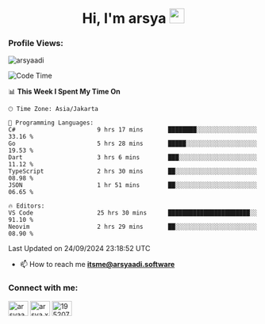 <h1 align="center">Hi, I'm arsya 
  <img src="https://media.giphy.com/media/hvRJCLFzcasrR4ia7z/giphy.gif" width="30px"/>
</h1>

<p align="left"> <h3>Profile Views:</h3> <img src="https://komarev.com/ghpvc/?username=arsyaadi&label=Profile%20views&color=0e75b6&style=flat" alt="arsyaadi" /> </p>

<!--START_SECTION:waka-->
![Code Time](http://img.shields.io/badge/Code%20Time-3%2C259%20hrs%2041%20mins-blue)

📊 **This Week I Spent My Time On** 

```text
🕑︎ Time Zone: Asia/Jakarta

💬 Programming Languages: 
C#                       9 hrs 17 mins       ████████░░░░░░░░░░░░░░░░░   33.16 % 
Go                       5 hrs 28 mins       █████░░░░░░░░░░░░░░░░░░░░   19.53 % 
Dart                     3 hrs 6 mins        ███░░░░░░░░░░░░░░░░░░░░░░   11.12 % 
TypeScript               2 hrs 30 mins       ██░░░░░░░░░░░░░░░░░░░░░░░   08.98 % 
JSON                     1 hr 51 mins        ██░░░░░░░░░░░░░░░░░░░░░░░   06.65 % 

🔥 Editors: 
VS Code                  25 hrs 30 mins      ███████████████████████░░   91.10 % 
Neovim                   2 hrs 29 mins       ██░░░░░░░░░░░░░░░░░░░░░░░   08.90 % 
```


 Last Updated on 24/09/2024 23:18:52 UTC
<!--END_SECTION:waka-->

- 📫 How to reach me **itsme@arsyaadi.software**


<h3 align="left">Connect with me:</h3>
<p align="left">
<a href="https://linkedin.com/in/arsyaadi" target="blank"><img align="center" src="https://raw.githubusercontent.com/rahuldkjain/github-profile-readme-generator/master/src/images/icons/Social/linked-in-alt.svg" alt="arsyaadi" height="30" width="40" /></a>
<a href="https://fb.com/arsya.xkz" target="blank"><img align="center" src="https://raw.githubusercontent.com/rahuldkjain/github-profile-readme-generator/master/src/images/icons/Social/facebook.svg" alt="arsya.xkz" height="30" width="40" /></a>
<a href="https://stackoverflow.com/users/19520749" target="blank"><img align="center" src="https://raw.githubusercontent.com/rahuldkjain/github-profile-readme-generator/master/src/images/icons/Social/stack-overflow.svg" alt="19520749" height="30" width="40" /></a>
</p>
